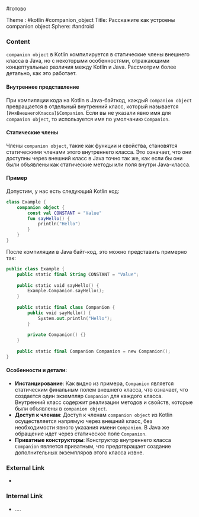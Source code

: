 #готово 

Theme : #kotlin #companion_object 
Title: Расскажите как устроены companion object
Sphere: #android 

### Content

`companion object` в Kotlin компилируется в статические члены внешнего класса в Java, но с некоторыми особенностями, отражающими концептуальные различия между Kotlin и Java. Рассмотрим более детально, как это работает.

#### Внутреннее представление

При компиляции кода на Kotlin в Java-байткод, каждый `companion object` превращается в отдельный внутренний класс, который называется `[ИмяВнешнегоКласса]$Companion`. Если вы не указали явно имя для `companion object`, то используется имя по умолчанию `Companion`.

#### Статические члены

Члены `companion object`, такие как функции и свойства, становятся статическими членами этого внутреннего класса. Это означает, что они доступны через внешний класс в Java точно так же, как если бы они были объявлены как статические методы или поля внутри Java-класса.

#### Пример

Допустим, у нас есть следующий Kotlin код:

```kotlin
class Example {
    companion object {
        const val CONSTANT = "Value"
        fun sayHello() {
            println("Hello")
        }
    }
}

```

После компиляции в Java байт-код, это можно представить примерно так:

```kotlin
public class Example {
    public static final String CONSTANT = "Value";
    
    public static void sayHello() {
        Example.Companion.sayHello();
    }
    
    public static final class Companion {
        public void sayHello() {
            System.out.println("Hello");
        }
        
        private Companion() {}
    }
    
    public static final Companion Companion = new Companion();
}

```

#### Особенности и детали:

- **Инстанцирование**: Как видно из примера, `Companion` является статическим финальным полем внешнего класса, что означает, что создается один экземпляр `Companion` для каждого класса. Внутренний класс содержит реализации методов и свойств, которые были объявлены в `companion object`.
- **Доступ к членам**: Доступ к членам `companion object` из Kotlin осуществляется напрямую через внешний класс, без необходимости явного указания имени `Companion`. В Java же обращение идет через статическое поле `Companion`.
- **Приватные конструкторы**: Конструктор внутреннего класса `Companion` является приватным, что предотвращает создание дополнительных экземпляров этого класса извне.
### External Link

- 

### Internal Link

- ....